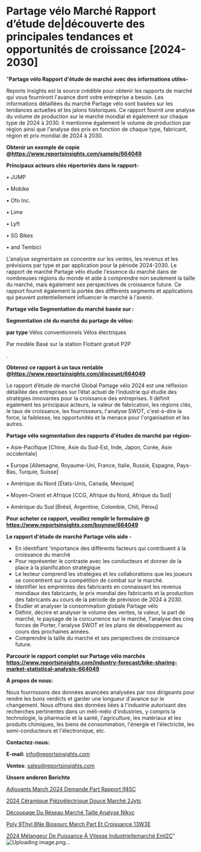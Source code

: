 # Partage vélo Marché Rapport d’étude de|découverte des principales tendances et opportunités de croissance [2024-2030]

"<strong>Partage vélo Rapport d'étude de marché avec des informations utiles-</strong>

Reports Insights est la source crédible pour obtenir les rapports de marché qui vous fourniront l'avance dont votre entreprise a besoin. Les informations détaillées du marché Partage vélo sont basées sur les tendances actuelles et les jalons historiques. Ce rapport fournit une analyse du volume de production sur le marché mondial et également sur chaque type de 2024 à 2030. Il mentionne également le volume de production par région ainsi que l'analyse des prix en fonction de chaque type, fabricant, région et prix mondial de 2024 à 2030.

<strong><b>Obtenir un exemple de copie @</b></strong><a href=https://www.reportsinsights.com/sample/664049><strong><b>https://www.reportsinsights.com/sample/664049</b></strong></a>

<b>Principaux acteurs clés répertoriés dans le rapport-</b>

<b> </b>• JUMP

• Mobike

• Ofo Inc.

• Lime

• Lyft

• SG Bikes

• and Tembici

L'analyse segmentaire se concentre sur les ventes, les revenus et les prévisions par type et par application pour la période 2024-2030. Le rapport de marché Partage vélo étudie l'essence du marché dans de nombreuses régions du monde et aide à comprendre non seulement la taille du marché, mais également ses perspectives de croissance future. Ce rapport fournit également la portée des différents segments et applications qui peuvent potentiellement influencer le marché à l'avenir.

<strong>Partage vélo Segmentation du marché basée sur :</strong>

<strong> Segmentation clé du marché du partage de vélos: </strong>

<strong> par type </strong>
Vélos conventionnels
Vélos électriques

Par modèle
Basé sur la station
Flottant gratuit
P2P

.

<strong><b>Obtenez ce rapport à un taux rentable @</b></strong><a href=https://www.reportsinsights.com/discount/664049><strong><b>https://www.reportsinsights.com/discount/664049</b></strong></a>

Le rapport d’étude de marché Global Partage vélo 2024 est une réflexion détaillée des entreprises sur l’état actuel de l’industrie qui étudie des stratégies innovantes pour la croissance des entreprises. Il définit également les principaux acteurs, la valeur de fabrication, les régions clés, le taux de croissance, les fournisseurs, l'analyse SWOT, c'est-à-dire la force, la faiblesse, les opportunités et la menace pour l'organisation et les autres.

<strong>Partage vélo segmentation des rapports d'études de marché par région-</strong>

• Asie-Pacifique [Chine, Asie du Sud-Est, Inde, Japon, Corée, Asie occidentale]

• Europe [Allemagne, Royaume-Uni, France, Italie, Russie, Espagne, Pays-Bas, Turquie, Suisse]

• Amérique du Nord [États-Unis, Canada, Mexique]

• Moyen-Orient et Afrique [CCG, Afrique du Nord, Afrique du Sud]

• Amérique du Sud [Brésil, Argentine, Colombie, Chili, Pérou]

<strong>Pour acheter ce rapport, veuillez remplir le formulaire @   <a href=https://www.reportsinsights.com/buynow/664049>https://www.reportsinsights.com/buynow/664049</a></strong>

<strong>Le rapport d'étude de marché Partage vélo aide -</strong>
<ul>
  <li>En identifiant 'importance des différents facteurs qui contribuent à la croissance du marché</li>
  <li>Pour représenter le contraste avec les conducteurs et donner de la place à la planification stratégique</li>
  <li>Le lecteur comprend les stratégies et les collaborations que les joueurs se concentrent sur la compétition de combat sur le marché.</li>
  <li>Identifier les empreintes des fabricants en connaissant les revenus mondiaux des fabricants, le prix mondial des fabricants et la production des fabricants au cours de la période de prévision de 2024 à 2030.</li>
  <li>Étudier et analyser la consommation globale Partage vélo</li>
  <li>Définir, décrire et analyser le volume des ventes, la valeur, la part de marché, le paysage de la concurrence sur le marché, l'analyse des cinq forces de Porter, l'analyse SWOT et les plans de développement au cours des prochaines années.</li>
  <li>Comprendre la taille du marché et ses perspectives de croissance future.</li>
</ul>

<strong>Parcourir le rapport complet sur Partage vélo marchés <a href=https://www.reportsinsights.com/industry-forecast/bike-sharing-market-statistical-analysis-664049>https://www.reportsinsights.com/industry-forecast/bike-sharing-market-statistical-analysis-664049</a></strong>

<strong>À propos de nous:</strong>

Nous fournissons des données avancées analysées par nos dirigeants pour rendre les bons verdicts et garder une longueur d'avance sur le changement. Nous offrons des données liées à l'industrie autorisant des recherches pertinentes dans un méli-mélo d'industries, y compris la technologie, la pharmacie et la santé, l'agriculture, les matériaux et les produits chimiques, les biens de consommation, l'énergie et l'électricité, les semi-conducteurs et l'électronique, etc.

<strong>Contactez-nous:</strong>

<strong>E-mail:</strong> <a href=mailto:info@reportsinsights.com>info@reportsinsights.com</a>

<strong>Ventes</strong>: <a href=mailto:sales@reportsinsights.com>sales@reportsinsights.com</a>

<strong>Unsere anderen Berichte</strong>

<a href=https://www.linkedin.com/pulse/adjuvants-march%C3%A9-2024-demande-part-rapport-if45c/>Adjuvants March 2024 Demande Part Rapport If45C</a>

<a href=https://www.linkedin.com/pulse/2024-céramique-piézoélectrique-douce-marché-2jytc/>2024 Céramique Piézoélectrique Douce Marché 2Jytc</a>

<a href=https://www.linkedin.com/pulse/découpage-du-réseau-marché-taille-analyse-njkvc/>Découpage Du Réseau Marché Taille Analyse Njkvc</a>

<a href=https://www.linkedin.com/pulse/poly%C3%A9thyl%C3%A8ne-biosourc%C3%A9-march%C3%A9-part-et-croissance-13w3e/>Poly 9Thyl 8Ne Biosourc March Part Et Croissance 13W3E</a>

<a href=https://www.linkedin.com/pulse/2024-mélangeur-de-puissance-à-vitesse-industriellemarché-eml2c/>2024 Mélangeur De Puissance À Vitesse Industriellemarché Eml2C</a>"
![Uploading image.png…]()
